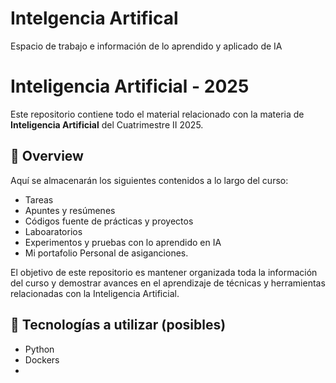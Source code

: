 # Intelgencia Artifical 
Espacio de trabajo e información de lo aprendido y aplicado de IA

# Inteligencia Artificial - 2025

Este repositorio contiene todo el material relacionado con la materia de **Inteligencia Artificial** del Cuatrimestre II 2025.

## 🧠 Overview

Aquí se almacenarán los siguientes contenidos a lo largo del curso:

- Tareas 
- Apuntes y resúmenes
- Códigos fuente de prácticas y proyectos
- Laboaratorios
- Experimentos y pruebas con lo aprendido en IA
- Mi portafolio Personal de asiganciones.

El objetivo de este repositorio es mantener organizada toda la información del curso y demostrar avances en el aprendizaje de técnicas y herramientas relacionadas con la Inteligencia Artificial.

## 🚀 Tecnologías a utilizar (posibles)

- Python
- Dockers
- 
